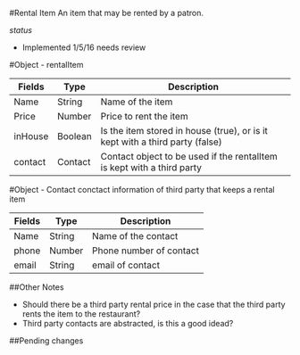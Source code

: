 #Rental Item
An item that may be rented by a patron.

*status*
- Implemented 1/5/16 needs review

#Object - rentalItem

| Fields        | Type          | Description
| ------------- | -------       | ------------|
| Name          | String        | Name of the item |
| Price         | Number        | Price to rent the item |
| inHouse       | Boolean       | Is the item stored in house (true), or is it kept with a third party (false) |
| contact       | Contact       | Contact object to be used if the rentalItem is kept with a third party |

#Object - Contact
conctact information of third party that keeps a rental item

| Fields        | Type          | Description
| ------------- | -------       | ------------|
| Name          | String        | Name of the contact |
| phone         | Number        | Phone number of contact |
| email         | String        | email of contact |



##Other Notes
 
  - Should there be a third party rental price in the case that the third party rents the item to the restaurant?
  - Third party contacts are abstracted, is this a good idead?
  
##Pending changes


